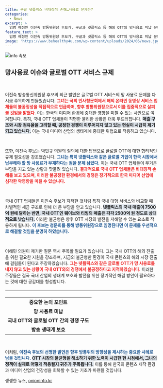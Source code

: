 ```yaml
---
title: 구글 넷플릭스 비대칭적 손해…사용료 문제는?
categories:
  - News
excerpt: >
  임명 예정인 이진숙 방통위원장 후보가, 구글과 넷플릭스 등 해외 OTT의 망사용료 미납 문제를 집중 조사하겠다고 밝혔다. 국내 OTT와의 불공정 경쟁 해소를 위한 강력한 조치를 예고하며 미디어 산업의 위기를 타개하려는 의지를 보였다.
feature_text: >
  임명 예정인 이진숙 방통위원장 후보가, 구글과 넷플릭스 등 해외 OTT의 망사용료 미납 문제를 집중 조사하겠다고 밝혔다. 국내 OTT와의 불공정 경쟁 해소를 위한 강력한 조치를 예고하며 미디어 산업의 위기를 타개하려는 의지를 보였다.
image: 'https://www.behealthy4u.com/wp-content/uploads/2024/06/news.jpg'
---
```


<p><img src="https://www.behealthy4u.com/wp-content/uploads/2024/06/news.jpg" alt="info 속보" /></p>

<h2 data-ke-size="size26">망사용료 이슈와 글로벌 OTT 서비스 규제</h2>

<p data-ke-size="size16">&nbsp;</p>

<p>이진숙 방송통신위원장 후보의 최근 발언은 글로벌 OTT 서비스의 망 사용료 문제를 다시금 주목하게 만들었습니다. <b><span style="color: #ee2323;">그녀는 국회 인사청문회에서 해외 온라인 동영상 서비스 업체들의 불공정성을 직접적으로 언급하며, 향후 방통위원장으로서 이를 집중적으로 살펴볼 것임을 밝혔다.</span></b> 이는 한국의 미디어 환경에 중대한 영향을 미칠 수 있는 사안으로 여겨집니다. 특히, 국내 OTT 업체들이 직면한 불리한 상황은 더욱 두드러집니다. <b><span style="background-color: #21538527;">매출 구조와 시장 점유율을 고려할 때, 공정한 경쟁이 이루어지지 않고 있는 현실이 시급히 제기되고 있습니다.</span></b> 이는 국내 미디어 산업의 생태계에 중대한 위협으로 작용하고 있습니다. </p>

<p data-ke-size="size16">&nbsp;</p>

<p>또한, 이진숙 후보는 박민규 의원의 질의에 대한 답변으로 글로벌 OTT에 대한 합리적인 규제 필요성을 강조했습니다. <b><span style="color: #1a5490;">그녀는 특히 넷플릭스와 같은 글로벌 기업이 한국 시장에서 납부해야 할 망 사용료가 부재하다는 점을 문제 삼았다.</span></b> 이는 국내 OTT 업체들이 무거운 부담을 지고 있는 상황과 맞물려 있습니다. <b><span style="color: #ee2323;">결과적으로 국내 OTT 업체들은 비대칭적 손해를 보고 있으며, 이러한 불공정한 환경에서의 경쟁은 장기적으로 한국 미디어 산업에 심각한 악영향을 미칠 수 있습니다.</span></b> </p>

<p data-ke-size="size16">&nbsp;</p>

<p>국내 OTT 업체들은 이진숙 후보가 지적한 것처럼 특히 국내 대형 서비스와 비교할 때 차별적인 세금 구조로 인해 더 큰 부담을 안고 있습니다. <b><span style="background-color: #21538527;">넷플릭스의 국내 매출이 7500억 원에 달하는 반면, 국내 OTT인 웨이브와 티빙의 매출은 각각 2500억 원 정도로 상대적으로 낮습니다.</span></b> 이러한 불균형은 향후 OTT 시장의 발전을 저해할 수 있는 요소로 작용하게 됩니다. <b><span style="color: #1a5490;">이 후보는 청문회를 통해 방통위원장으로 임명된다면 이 문제를 우선적으로 해결할 것임을 분명히 하였습니다.</span></b></p>

<p data-ke-size="size16">&nbsp;</p>

<p>이해민 의원이 제기한 질문 역시 주목할 필요가 있습니다. 그는 국내 OTT의 해외 진출을 위한 필요한 지원을 강조하며, 지금의 불균형한 환경이 국내 콘텐츠의 해외 시장 진출에 걸림돌이 된다고 주장하였습니다. <b><span style="color: #ee2323;">그는 넷플릭스와 같은 글로벌 OTT가 망 사용료를 내지 않고 있는 상황이 국내 OTT와의 경쟁에서 불공정하다고 지적하였습니다.</span></b> 이러한 주장들은 결국 국내 산업의 생태계 보호와 발전을 위한 장기적인 해결 방안이 필요하다는 것에 대한 공감대를 형성합니다. </p>

<hr style="border: 1px solid #e3e3e3; margin: 20px 0;">

<table style="width: 100%; border-collapse: collapse; margin-top: 10px;">
<tr>
<td style="text-align: center; height: 17px;"><b>중요한 논의 포인트</b></td>
</tr>
<tr>
<td style="text-align: center; height: 17px;"><b>망 사용료 미납</b></td>
</tr>
<tr>
<td style="text-align: center; height: 17px;"><b>국내 OTT와 글로벌 OTT 간의 경쟁 구도</b></td>
</tr>
<tr>
<td style="text-align: center; height: 17px;"><b>방송 생태계 보호</b></td>
</tr>
</table>

<p data-ke-size="size16">&nbsp;</p>

<p>이처럼, <b><span style="color: #1a5490;">이진숙 후보의 선명한 발언은 향후 방통위의 방향성을 제시하는 중요한 사례로 남을 것입니다.</span></b> <b><span style="background-color: #21538527;">OTT 시장의 불균형을 해소하기 위한 노력이 시급한 현 시점에서, 그녀의 정책이 실제로 어떻게 적용될지 귀추가 주목됩니다.</span></b> 이를 통해 한국의 콘텐츠 제작 환경과 미디어 산업의 건강성을 회복할 수 있는 기초가 마련될 것입니다.</p>
생생한 뉴스, <a href="https://onioninfo.kr" rel="dofollow">onioninfo.kr</a>


